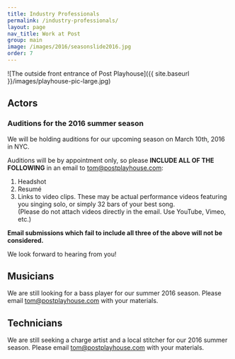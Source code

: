 ```yaml
---
title: Industry Professionals
permalink: /industry-professionals/
layout: page
nav_title: Work at Post
group: main
image: /images/2016/seasonslide2016.jpg
order: 7
---
```


![The outside front entrance of Post Playhouse]({{ site.baseurl }}/images/playhouse-pic-large.jpg)

## Actors
### Auditions for the 2016 summer season

We will be holding auditions for our upcoming season on March 10th, 2016 in NYC.

Auditions will be by appointment only, so please __INCLUDE ALL OF THE FOLLOWING__ in an email to [tom@postplayhouse.com](mailto:tom@postplayhouse.com):

1. Headshot
2. Resum&eacute;
3. Links to video clips. These may be actual performance videos featuring you singing solo, or simply 32 bars of your best song.  
   (Please do not attach videos directly in the email. Use YouTube, Vimeo, etc.)

__Email submissions which fail to include all three of the above will not be considered.__

We look forward to hearing from you!

## Musicians

We are still looking for a bass player for our summer 2016 season. Please email [tom@postplayhouse.com](mailto:tom@postplayhouse.com) with your materials.

## Technicians

We are still seeking a charge artist and a local stitcher for our 2016 summer season. Please email [tom@postplayhouse.com](mailto:tom@postplayhouse.com) with your materials.
